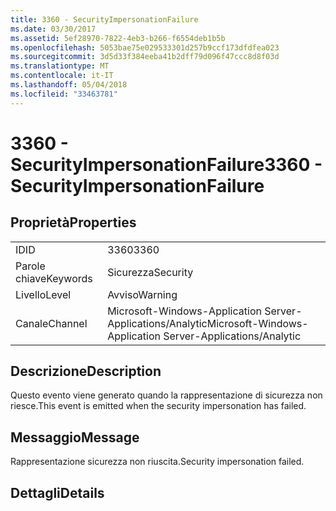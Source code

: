 ```yaml
---
title: 3360 - SecurityImpersonationFailure
ms.date: 03/30/2017
ms.assetid: 5ef28970-7822-4eb3-b266-f6554deb1b5b
ms.openlocfilehash: 5053bae75e029533301d257b9ccf173dfdfea023
ms.sourcegitcommit: 3d5d33f384eeba41b2dff79d096f47ccc8d8f03d
ms.translationtype: MT
ms.contentlocale: it-IT
ms.lasthandoff: 05/04/2018
ms.locfileid: "33463781"
---
```

# <a name="3360---securityimpersonationfailure"></a><span data-ttu-id="30d5a-102">3360 - SecurityImpersonationFailure</span><span class="sxs-lookup"><span data-stu-id="30d5a-102">3360 - SecurityImpersonationFailure</span></span>
## <a name="properties"></a><span data-ttu-id="30d5a-103">Proprietà</span><span class="sxs-lookup"><span data-stu-id="30d5a-103">Properties</span></span>  
  
|||  
|-|-|  
|<span data-ttu-id="30d5a-104">ID</span><span class="sxs-lookup"><span data-stu-id="30d5a-104">ID</span></span>|<span data-ttu-id="30d5a-105">3360</span><span class="sxs-lookup"><span data-stu-id="30d5a-105">3360</span></span>|  
|<span data-ttu-id="30d5a-106">Parole chiave</span><span class="sxs-lookup"><span data-stu-id="30d5a-106">Keywords</span></span>|<span data-ttu-id="30d5a-107">Sicurezza</span><span class="sxs-lookup"><span data-stu-id="30d5a-107">Security</span></span>|  
|<span data-ttu-id="30d5a-108">Livello</span><span class="sxs-lookup"><span data-stu-id="30d5a-108">Level</span></span>|<span data-ttu-id="30d5a-109">Avviso</span><span class="sxs-lookup"><span data-stu-id="30d5a-109">Warning</span></span>|  
|<span data-ttu-id="30d5a-110">Canale</span><span class="sxs-lookup"><span data-stu-id="30d5a-110">Channel</span></span>|<span data-ttu-id="30d5a-111">Microsoft-Windows-Application Server-Applications/Analytic</span><span class="sxs-lookup"><span data-stu-id="30d5a-111">Microsoft-Windows-Application Server-Applications/Analytic</span></span>|  
  
## <a name="description"></a><span data-ttu-id="30d5a-112">Descrizione</span><span class="sxs-lookup"><span data-stu-id="30d5a-112">Description</span></span>  
 <span data-ttu-id="30d5a-113">Questo evento viene generato quando la rappresentazione di sicurezza non riesce.</span><span class="sxs-lookup"><span data-stu-id="30d5a-113">This event is emitted when the security impersonation has failed.</span></span>  
  
## <a name="message"></a><span data-ttu-id="30d5a-114">Messaggio</span><span class="sxs-lookup"><span data-stu-id="30d5a-114">Message</span></span>  
 <span data-ttu-id="30d5a-115">Rappresentazione sicurezza non riuscita.</span><span class="sxs-lookup"><span data-stu-id="30d5a-115">Security impersonation failed.</span></span>  
  
## <a name="details"></a><span data-ttu-id="30d5a-116">Dettagli</span><span class="sxs-lookup"><span data-stu-id="30d5a-116">Details</span></span>
